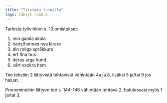 ```yaml
---
title: "Tiistain tunnille"
tags: läksyt rub2.5
---
```


Tarkista työvihkon s. 13 omistukset:

1. min gamla skola
2. hans/hennes nya lärare
3. din roliga språkkurs
4. ert fina hus
5. deras arga hund
6. vårt vackra hem

Tee tekstiin 2 liittyvistä tehtävistä vähintään 4a ja 8, lisäksi 5 ja/tai 9 jos haluat.

Pronomineihin liittyen tee s. 144-146 vähintään tehtävä 2, halutessasi myös 1 ja/tai 3.